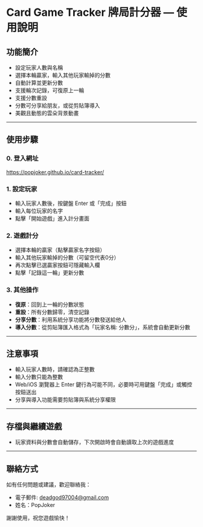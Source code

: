# Card Game Tracker 牌局計分器 — 使用說明

## 功能簡介

- 設定玩家人數與名稱  
- 選擇本輪贏家，輸入其他玩家輸掉的分數  
- 自動計算並更新分數  
- 支援輪次記錄，可復原上一輪  
- 支援分數重設  
- 分數可分享給朋友，或從剪貼簿導入  
- 美觀且動態的雲朵背景動畫  

---

## 使用步驟

### 0. 登入網址

  https://popjoker.github.io/card-tracker/

### 1. 設定玩家

- 輸入玩家人數後，按鍵盤 Enter 或「完成」按鈕  
- 輸入每位玩家的名字  
- 點擊「開始遊戲」進入計分畫面  

### 2. 遊戲計分

- 選擇本輪的贏家（點擊贏家名字按鈕）  
- 輸入其他玩家輸掉的分數（可留空代表0分）  
- 再次點擊已選贏家按鈕可隱藏輸入欄  
- 點擊「記錄這一輪」更新分數  

### 3. 其他操作

- **復原**：回到上一輪的分數狀態  
- **重設**：所有分數歸零，清空記錄  
- **分享分數**：利用系統分享功能將分數發送給他人  
- **導入分數**：從剪貼簿匯入格式為「玩家名稱: 分數分」，系統會自動更新分數  

---

## 注意事項

- 輸入玩家人數時，請確認為正整數  
- 輸入分數只能為整數  
- Web/iOS 瀏覽器上 Enter 鍵行為可能不同，必要時可用鍵盤「完成」或觸控按鈕送出  
- 分享與導入功能需要剪貼簿與系統分享權限  

---

## 存檔與繼續遊戲

- 玩家資料與分數會自動儲存，下次開啟時會自動讀取上次的遊戲進度  

---

## 聯絡方式

如有任何問題或建議，歡迎聯絡我：

- 電子郵件: deadgod97004@gmail.com
- 姓名：PopJoker

謝謝使用，祝您遊戲愉快！




